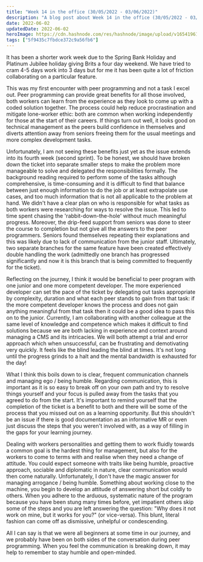 ```yaml
---
title: "Week 14 in the office (30/05/2022 - 03/06/2022)"
description: "A blog post about Week 14 in the office (30/05/2022 - 03/06/2022)"
date: 2022-06-02
updatedDate: 2022-06-02
heroImage: https://cdn.hashnode.com/res/hashnode/image/upload/v1654196121405/g_wq_Kn1b.jpg
tags: ["5f9435c7fbdce372c9a56fb6"]
---
```


It has been a shorter work week due to the Spring Bank Holiday and Platinum Jubilee holiday giving Brits a four day weekend. We have tried to cram 4-5 days work into 3 days but for me it has been quite a lot of friction collaborating on a particular feature. 

This was my first encounter with peer programming and not a task I excel out. Peer programming can provide great benefits for all those involved, both workers can learn from the experience as they look to come up with a coded solution together. The process could help reduce procrastination and mitigate lone-worker ethic: both are common when working independently for those at the start of their careers. If things turn out well, it looks good on technical management as the peers build confidence in themselves and diverts attention away from seniors freeing them for the usual meetings and more complex development tasks.

Unfortunately, I am not seeing these benefits just yet as the issue extends into its fourth week (second sprint). To be honest, we should have broken down the ticket into separate smaller steps to make the problem more manageable to solve and delegated the responsibilities formally. The background reading required to perform some of the tasks although comprehensive, is time-consuming and it is difficult to find that balance between just enough information to do the job or at least extrapolate use cases, and too much information that is not all applicable to the problem at hand. We didn't have a clear plan on who is responsible for what tasks as both workers were researching for ways to resolve the issue. This led to time spent chasing the 'rabbit-down-the-hole' without much meaningful progress. Moreover, the drip-feed support from seniors was done to steer the course to completion but not give all the answers to the peer programmers. Seniors found themselves repeating their explanations and this was likely due to lack of communication from the junior staff. Ultimately, two separate branches for the same feature have been created effectively double handling the work (admittedly one branch has progressed significantly and now it is this branch that is being committed to frequently for the ticket). 

Reflecting on the journey, I think it would be beneficial to peer program with one junior and one more competent developer. The more experienced developer can set the pace of the ticket by delegating out tasks appropriate by complexity, duration and what each peer stands to gain from that task: if the more competent developer knows the process and does not gain anything meaningful from that task then it could be a good idea to pass this on to the junior. Currently, I am collaborating with another colleague at the same level of knowledge and competence which makes it difficult to find solutions because we are both lacking in experience and context around managing a CMS and its intricacies. We will both attempt a trial and error approach which when unsuccessful, can be frustrating and demotivating very quickly. It feels like the blind leading the blind at times. It's not long until the progress grinds to a halt and the mental bandwidth is exhausted for the day! 

What I think this boils down to is clear, frequent communication channels and managing ego / being humble.
Regarding communication, this is important as it is so easy to break off on your own path and try to resolve things yourself and your focus is pulled away from the tasks that you agreed to do from the start. It's important to remind yourself that the completion of the ticket is a benefit to both and there will be some of the process that you missed out on as a learning opportunity. But this shouldn't be an issue if there is good documentation as an informative MR or even just discuss the steps that you weren't involved with, as a way of filling in the gaps for your learning journey.

Dealing with workers personalities and getting them to work fluidly towards a common goal is the hardest thing for management, but also for the workers to come to terms with and realise when they need a change of attitude. You could expect someone with traits like being humble, proactive approach, sociable and diplomatic in nature, clear communication would then come naturally. Unfortunately, I don't have the magic answer for managing arrogance / being humble. Something about working close to the machine, you begin to develop an attitude of answering short but coldly to others. When you adhere to the arduous, systematic nature of the program because you have been stung many times before, yet impatient others skip some of the steps and you are left answering the question: "Why does it not work on mine, but it works for you?" (or vice-versa). This blunt, literal fashion can come off as dismissive, unhelpful or condescending.

All I can say is that we were all beginners at some time in our journey, and we probably have been on both sides of the conversation during peer programming. When you feel the communication is breaking down, it may help to remember to stay humble and open-minded. 




